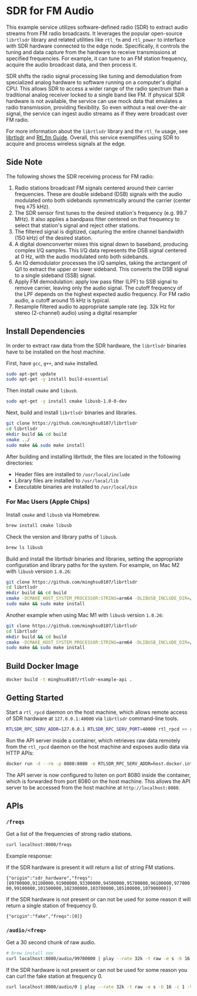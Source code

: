 # SDR for FM Audio
This example service utilizes software-defined radio (SDR) to extract audio streams from FM radio broadcasts. It leverages the popular open-source `librtlsdr` library and related utilities like `rtl_fm` and `rtl_power` to interface with SDR hardware connected to the edge node. Specifically, it controls the tuning and data capture from the hardware to receive transmissions at specified frequencies. For example, it can tune to an FM station frequency, acquire the audio broadcast data, and then process it.

SDR shifts the radio signal processing like tuning and demodulation from specialized analog hardware to software running on a computer's digital CPU. This allows SDR to access a wider range of the radio spectrum than a traditional analog receiver locked to a single band like FM. If physical SDR hardware is not available, the service can use mock data that emulates a radio transmission, providing flexibility. So even without a real over-the-air signal, the service can ingest audio streams as if they were broadcast over FM radio.

For more information about the `librtlsdr` library and the `rtl_fm` usage, see [librtlsdr](https://github.com/librtlsdr/librtlsdr) and [Rtl_fm Guide](http://kmkeen.com/rtl-demod-guide/). Overall, this service exemplifies using SDR to acquire and process wireless signals at the edge.
## Side Note
The following shows the SDR receiving process for FM radio:
1. Radio stations broadcast FM signals centered around their carrier frequencies. These are double sideband (DSB) signals with the audio modulated onto both sidebands symmetrically around the carrier (center freq ±75 kHz).
2. The SDR sensor first tunes to the desired station's frequency (e.g. 99.7 MHz). It also applies a bandpass filter centered on that frequency to select that station's signal and reject other stations.
3. The filtered signal is digitized, capturing the entire channel bandwidth (150 kHz) of the desired station.
4. A digital downconverter mixes this signal down to baseband, producing complex I/Q samples. This I/Q data represents the DSB signal centered at 0 Hz, with the audio modulated onto both sidebands.
5. An IQ demodulator processes the I/Q samples, taking the arctangent of Q/I to extract the upper or lower sideband. This converts the DSB signal to a single sideband (SSB) signal.
6. Apply FM demodulation: apply low pass filter (LPF) to SSB signal to remove carrier, leaving only the audio signal. The cutoff frequency of the LPF depends on the highest expected audio frequency. For FM radio audio, a cutoff around 15 kHz is typical.
7. Resample filtered audio to appropriate sample rate (eg. 32k Hz for stereo (2-channel) audio) using a digital resampler

## Install Dependencies
In order to extract raw data from the SDR hardware, the `librtlsdr` binaries have to be installed on the host machine.

First, have `gcc`, `g++`, and `make` installed. 

```bash
sudo apt-get update
sudo apt-get -y install build-essential
```

Then install `cmake` and `libusb`.

```bash
sudo apt-get -y install cmake libusb-1.0-0-dev
```

Next, build and install `librtlsdr` binaries and libraries.

```bash
git clone https://github.com/minghsu0107/librtlsdr
cd librtlsdr
mkdir build && cd build
cmake ../
sudo make && sudo make install
```
After building and installing librtlsdr, the files are located in the following directories:
- Header files are installed to `/usr/local/include`
- Library files are installed to `/usr/local/lib`
- Executable binaries are installed to `/usr/local/bin`
### For Mac Users (Apple Chips)
Install  `cmake` and `libusb` via Homebrew.
```bash
brew install cmake libusb
```
Check the version and library paths of `libusb`.
```bash
brew ls libusb
```
Build and install the librtlsdr binaries and libraries, setting the appropriate configuration and library paths for the system. For example, on Mac M2 with `libusb` version `1.0.26`:
```bash
git clone https://github.com/minghsu0107/librtlsdr
cd librtlsdr
mkdir build && cd build
cmake -DCMAKE_HOST_SYSTEM_PROCESSOR:STRING=arm64 -DLIBUSB_INCLUDE_DIR=/opt/homebrew/Cellar/libusb/1.0.26/include/libusb-1.0 -DLIBUSB_LIBRARY=/opt/homebrew/lib/libusb-1.0.dylib ../
sudo make && sudo make install
```
Another example when using Mac M1 with `libusb` version `1.0.26`:
```bash
git clone https://github.com/minghsu0107/librtlsdr
cd librtlsdr
mkdir build && cd build
cmake -DCMAKE_HOST_SYSTEM_PROCESSOR:STRING=arm64 -DLIBUSB_INCLUDE_DIR=/usr/local/Cellar/libusb/1.0.26/include/libusb-1.0 -DLIBUSB_LIBRARY=/usr/local/lib/libusb-1.0.dylib ../
sudo make && sudo make install
```
## Build Docker Image
```bash
docker build -t minghsu0107/rtlsdr-example-api .
```
## Getting Started
Start a `rtl_rpcd` daemon on the host machine, which allows remote access of SDR hardware at `127.0.0.1:40000` via `librtlsdr` command-line tools.

```bash
RTLSDR_RPC_SERV_ADDR=127.0.0.1 RTLSDR_RPC_SERV_PORT=40000 rtl_rpcd >> rtlrpcd.log 2>&1 &
```

Run the API server inside a container, which retrieves raw data remotely from the `rtl_rpcd` daemon on the host machine and exposes audio data via HTTP APIs:

```bash
docker run -d --rm -p 8080:8080 -e RTLSDR_RPC_SERV_ADDR=host.docker.internal -e RTLSDR_RPC_SERV_PORT=40000 minghsu0107/rtlsdr-example-api
```
The API server is now configured to listen on port 8080 inside the container, which is forwarded from port 8080 on the host machine. This allows the API server to be accessed from the host machine at `http://localhost:8080`.
## APIs
### `/freqs`
Get a list of the frequencies of strong radio stations.

```bash
curl localhost:8080/freqs
```

Example response:

If the SDR hardware is present it will return a list of string FM stations.

`{"origin":"sdr_hardware","freqs":[89700000,91100000,91900000,93300000,94500000,95700000,96100000,97700000,99100000,101500000,102300000,103700000,105100000,107900000]}`

If the SDR hardware is not present or can not be used for some reason it will return a single station of frequency 0.

`{"origin":"fake","freqs":[0]}`

### `/audio/<freq>`
Get a 30 second chunk of raw audio.

```bash
# brew install sox
curl localhost:8080/audio/99700000 | play --rate 32k -t raw -e s -b 16 -c 1 -V1 -
```

If the SDR hardware is not present or can not be used for some reason you can curl the fake station at frequency 0.

```bash
curl localhost:8080/audio/0 | play --rate 32k -t raw -e s -b 16 -c 1 -V1 -
```
